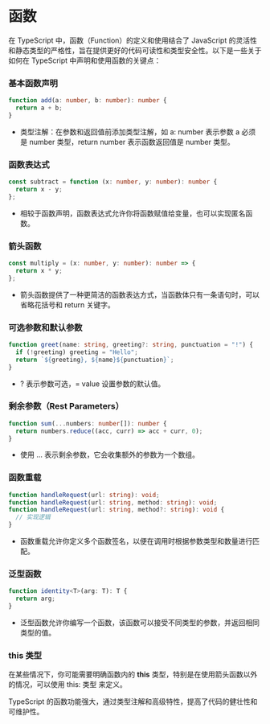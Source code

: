 # 函数

在 TypeScript 中，函数（Function）的定义和使用结合了 JavaScript 的灵活性和静态类型的严格性，旨在提供更好的代码可读性和类型安全性。以下是一些关于如何在 TypeScript 中声明和使用函数的关键点：

### 基本函数声明

```ts
function add(a: number, b: number): number {
  return a + b;
}
```

- 类型注解：在参数和返回值前添加类型注解，如 a: number 表示参数 a 必须是 number 类型，return number 表示函数返回值是 number 类型。

### 函数表达式

```ts
const subtract = function (x: number, y: number): number {
  return x - y;
};
```

- 相较于函数声明，函数表达式允许你将函数赋值给变量，也可以实现匿名函数。

### 箭头函数

```ts
const multiply = (x: number, y: number): number => {
  return x * y;
};
```

- 箭头函数提供了一种更简洁的函数表达方式，当函数体只有一条语句时，可以省略花括号和 return 关键字。

### 可选参数和默认参数

```ts
function greet(name: string, greeting?: string, punctuation = "!") {
  if (!greeting) greeting = "Hello";
  return `${greeting}, ${name}${punctuation}`;
}
```

- ? 表示参数可选，= value 设置参数的默认值。

### 剩余参数（Rest Parameters）

```ts
function sum(...numbers: number[]): number {
  return numbers.reduce((acc, curr) => acc + curr, 0);
}
```

- 使用 ... 表示剩余参数，它会收集额外的参数为一个数组。

### 函数重载

```ts
function handleRequest(url: string): void;
function handleRequest(url: string, method: string): void;
function handleRequest(url: string, method?: string): void {
  // 实现逻辑
}
```

- 函数重载允许你定义多个函数签名，以便在调用时根据参数类型和数量进行匹配。

### 泛型函数

```ts
function identity<T>(arg: T): T {
  return arg;
}
```

- 泛型函数允许你编写一个函数，该函数可以接受不同类型的参数，并返回相同类型的值。

### this 类型

在某些情况下，你可能需要明确函数内的 **this** 类型，特别是在使用箭头函数以外的情况，可以使用 this: 类型 来定义。

TypeScript 的函数功能强大，通过类型注解和高级特性，提高了代码的健壮性和可维护性。
